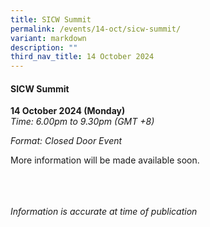 ```yaml
---
title: SICW Summit
permalink: /events/14-oct/sicw-summit/
variant: markdown
description: ""
third_nav_title: 14 October 2024
---
```

#### **SICW Summit**

**14 October 2024 (Monday)**  
*Time: 6.00pm to 9.30pm (GMT +8)*

*Format: Closed Door Event*

More information will be made available soon.

<br><br><br>
*Information is accurate at time of publication*